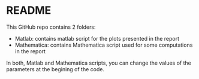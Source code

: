 # README
This GitHub repo contains 2 folders:
  * Matlab: contains matlab script for the plots presented in the report
  * Mathematica: contains Mathematica script used for some computations in the report
 
 In both, Matlab and Mathematica scripts, you can change the values of the parameters at the begining of the code.
